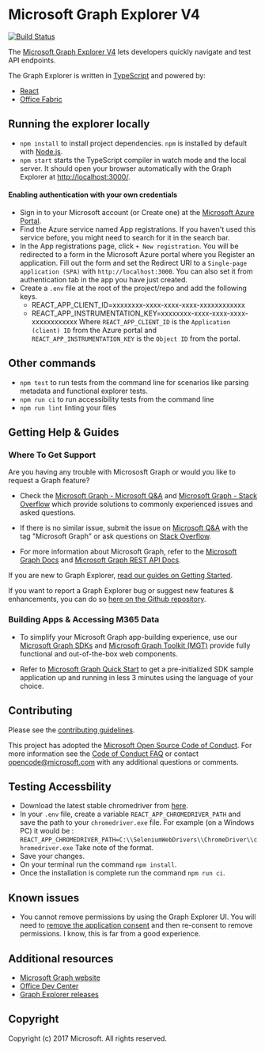 # Microsoft Graph Explorer V4
[![Build Status](https://dev.azure.com/japhethobalak/japhethobalak/_apis/build/status/microsoftgraph.microsoft-graph-explorer-v2?branchName=dev)](https://dev.azure.com/japhethobalak/japhethobalak/_build/latest?definitionId=4&branchName=dev)

The [Microsoft Graph Explorer V4](https://developer.microsoft.com/graph/graph-explorer) lets developers quickly navigate and test API endpoints.

The Graph Explorer is written in [TypeScript](https://www.typescriptlang.org/) and powered by:
* [React](https://reactjs.org/)
* [Office Fabric](https://dev.office.com/fabric)


## Running the explorer locally

* `npm install` to install project dependencies. `npm` is installed by default with [Node.js](https://nodejs.org/).
* `npm start` starts the TypeScript compiler in watch mode and the local server. It should open your browser automatically with the Graph Explorer at [http://localhost:3000/](http://localhost:3000).

#### Enabling authentication with your own credentials
* Sign in to your Microsoft account (or Create one) at the [Microsoft Azure Portal](https://ms.portal.azure.com/).
* Find the Azure service named App registrations. If you haven't used this service before, you might need to search for it in the search bar.
* In the App registrations page, click `+ New registration`. You will be redirected to a form in the Microsoft Azure portal where you Register an application. Fill out the form and set the Redirect URI to a `Single-page application (SPA)` with `http://localhost:3000`. You can also set it from authentication tab in the app you have just created.
* Create a `.env` file at the root of the project/repo and add the following keys.
    - REACT_APP_CLIENT_ID=xxxxxxxx-xxxx-xxxx-xxxx-xxxxxxxxxxxx
    - REACT_APP_INSTRUMENTATION_KEY=xxxxxxxx-xxxx-xxxx-xxxx-xxxxxxxxxxxx
Where `REACT_APP_CLIENT_ID` is the `Application (client) ID` from the Azure portal and `REACT_APP_INSTRUMENTATION_KEY` is the `Object ID` from the portal.

## Other commands
* `npm test` to run tests from the command line for scenarios like parsing metadata and functional explorer tests.
* `npm run ci` to run accessibility tests from the command line
* `npm run lint` linting your files

## Getting Help & Guides
### Where To Get Support
Are you having any trouble with Micrososft Graph or would you like to request a Graph feature?
* Check the [Microsoft Graph - Microsoft Q&A](https://learn.microsoft.com/en-us/answers/tags/161/ms-graph) and [Microsoft Graph - Stack Overflow](https://stackoverflow.com/questions/tagged/msgraph) which provide solutions to commonly experienced issues and asked questions.

* If there is no similar issue, submit the issue on [Microsoft Q&A](https://learn.microsoft.com/en-us/answers/questions/ask/?displayLabel=Microsoft%20Graph) with the tag "Microsoft Graph" or ask questions on [Stack Overflow](https://stackoverflow.com/questions/ask?tags=msgraph).

* For more information about Microsoft Graph, refer to the [Microsoft Graph Docs](https://learn.microsoft.com/en-us/graph/overview) and [Microsoft Graph REST API Docs](https://learn.microsoft.com/en-us/graph/api/overview?view=graph-rest-1.0).

If you are new to Graph Explorer, [read our guides on Getting Started](https://learn.microsoft.com/en-us/graph/graph-explorer/graph-explorer-overview).

If you want to report a Graph Explorer bug or suggest new features & enhancements, you can do so [here on the Github repository](https://github.com/microsoftgraph/microsoft-graph-explorer-v4/issues).

### Building Apps & Accessing M365 Data
* To simplify your Microsoft Graph app-building experience, use our [Microsoft Graph SDKs]((https://learn.microsoft.com/en-us/graph/sdks/sdks-overview)) and [Microsoft Graph Toolkit (MGT)]((https://learn.microsoft.com/en-us/graph/toolkit/overview)) provide fully functional and out-of-the-box web components.

* Refer to [Microsoft Graph Quick Start](https://developer.microsoft.com/en-us/graph/quick-start) to get a pre-initialized SDK sample application up and running in less 3 minutes using the language of your choice.

## Contributing
Please see the [contributing guidelines](CONTRIBUTING.md).

This project has adopted the [Microsoft Open Source Code of Conduct](https://opensource.microsoft.com/codeofconduct/). For more information see the [Code of Conduct FAQ](https://opensource.microsoft.com/codeofconduct/faq/) or contact [opencode@microsoft.com](mailto:opencode@microsoft.com) with any additional questions or comments.

## Testing Accessbility
* Download the latest stable chromedriver from [here](https://chromedriver.chromium.org/).
* In your `.env` file, create a variable `REACT_APP_CHROMEDRIVER_PATH` and save the path to your `chromedriver.exe` file.
    For example (on a Windows PC)  it would be : `REACT_APP_CHROMEDRIVER_PATH=C:\\SeleniumWebDrivers\\ChromeDriver\\chromedriver.exe`
    Take note of the format.
* Save your changes.
* On your terminal run the command `npm install`.
* Once the installation is complete run the command `npm run ci`.

## Known issues
* You cannot remove permissions by using the Graph Explorer UI. You will need to [remove the application consent](http://shawntabrizi.com/aad/revoking-consent-azure-active-directory-applications/) and then re-consent to remove permissions. I know, this is far from a good experience.

## Additional resources
* [Microsoft Graph website](https://graph.microsoft.io)
* [Office Dev Center](http://dev.office.com/)
* [Graph Explorer releases](https://github.com/microsoftgraph/microsoft-graph-explorer/releases)

## Copyright
Copyright (c) 2017 Microsoft. All rights reserved.
